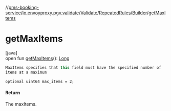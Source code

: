 //[pms-booking-service](../../../../../index.md)/[io.envoyproxy.pgv.validate](../../../index.md)/[Validate](../../index.md)/[RepeatedRules](../index.md)/[Builder](index.md)/[getMaxItems](get-max-items.md)

# getMaxItems

[java]\
open fun [getMaxItems](get-max-items.md)(): [Long](https://kotlinlang.org/api/core/kotlin-stdlib/kotlin/-long/index.html)

```kotlin
MaxItems specifies that this field must have the specified number of
items at a maximum

```
`optional uint64 max_items = 2;`

#### Return

The maxItems.